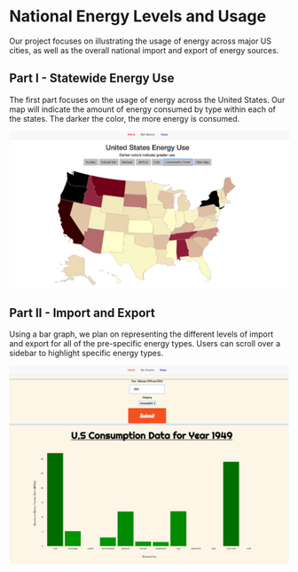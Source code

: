 # National Energy Levels and Usage

Our project focuses on illustrating the usage of energy across major US cities, as well as the overall national import and export of energy sources.

## Part I - Statewide Energy Use

The first part focuses on the usage of energy across the United States. Our map will indicate the amount of energy consumed by type within each of the states. The darker the color, the more energy is consumed.

![Image of Map](/images/maps.png?raw=true)

## Part II - Import and Export

Using a bar graph, we plan on representing the different levels of import and export for all of the pre-specific energy types. Users can scroll over a sidebar to highlight specific energy types.

![Image of Bar](/images/bars.png?raw=true)